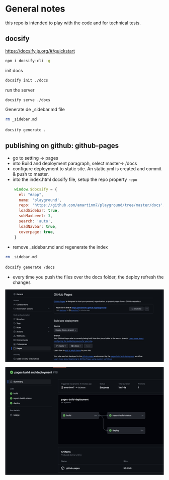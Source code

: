 # General notes

this repo is intended to play with the code and for technical tests.

## docsify

https://docsify.js.org/#/quickstart

```bash
npm i docsify-cli -g
```

init docs
```bash
docsify init ./docs
```

run the server
```bash
docsify serve ./docs
```

Generate de _sidebar.md file
```bash
rm _sidebar.md 

docsify generate .
```

## publishing on github: github-pages

- go to setting -> pages
- into Build and deployment paragraph, select master-> /docs
- configure deployment to static site. An static.yml is created and commit & push to master.
- into the index.html docsify file, setup the repo property `repo`

```javascript
    window.$docsify = {
      el: "#app",
      name: 'playground',
      repo: 'https://github.com/amartinm7/playground/tree/master/docs',
      loadSidebar: true,
      subMaxLevel: 3,
      search: 'auto',
      loadNavbar: true,
      coverpage: true,
    }
```

- remove _sidebar.md and regenerate the index
 
```bash
rm _sidebar.md 

docsify generate /docs
```

- every time you push the files over the docs folder, the deploy refresh the changes 


![github_pages.jpg](_img%2Fgithub_pages.jpg)


![github_deploy.jpg](_img%2Fgithub_deploy.jpg)

